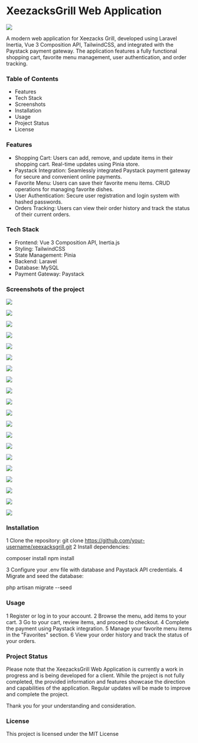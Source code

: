 # XeezacksGrill Web Application

![](public/images/logos/footer-logo.jpg)

A modern web application for Xeezacks Grill, developed using Laravel Inertia, Vue 3 Composition API, TailwindCSS, and integrated with the Paystack payment gateway. The application features a fully functional shopping cart, favorite menu management, user authentication, and order tracking.

### Table of Contents

- Features
- Tech Stack
- Screenshots
- Installation
- Usage
- Project Status
- License

### Features

- Shopping Cart: Users can add, remove, and update items in their shopping cart. Real-time updates using Pinia store.
- Paystack Integration: Seamlessly integrated Paystack payment gateway for secure and convenient online payments.
- Favorite Menu: Users can save their favorite menu items. CRUD operations for managing favorite dishes.
- User Authentication: Secure user registration and login system with hashed passwords.
- Orders Tracking: Users can view their order history and track the status of their current orders.

### Tech Stack

- Frontend: Vue 3 Composition API, Inertia.js
- Styling: TailwindCSS
- State Management: Pinia
- Backend: Laravel
- Database: MySQL
- Payment Gateway: Paystack

### Screenshots of the project

![](public/images/screenshots/2.png)

![](public/images/screenshots/2.png)

![](public/images/screenshots/3.png)

![](public/images/screenshots/4.png)

![](public/images/screenshots/5.png)

![](public/images/screenshots/6.png)

![](public/images/screenshots/7.png)

![](public/images/screenshots/8.png)

![](public/images/screenshots/9.png)

![](public/images/screenshots/10.png)

![](public/images/screenshots/11.png)

![](public/images/screenshots/12.png)

![](public/images/screenshots/13.png)

![](public/images/screenshots/14.png)

![](public/images/screenshots/15.png)

![](public/images/screenshots/16.png)

![](public/images/screenshots/17.png)

![](public/images/screenshots/18.png)

![](public/images/screenshots/19.png)

![](public/images/screenshots/20.png)

### Installation

1 Clone the repository: git clone https://github.com/your-username/xeexacksgrill.git
2 Install dependencies:

composer install
npm install

3 Configure your .env file with database and Paystack API credentials.
4 Migrate and seed the database:

php artisan migrate --seed

### Usage

1 Register or log in to your account.
2 Browse the menu, add items to your cart.
3 Go to your cart, review items, and proceed to checkout.
4 Complete the payment using Paystack integration.
5 Manage your favorite menu items in the "Favorites" section.
6 View your order history and track the status of your orders.

### Project Status
Please note that the XeezacksGrill Web Application is currently a work in progress and is being developed for a client. While the project is not fully completed, the provided information and features showcase the direction and capabilities of the application. Regular updates will be made to improve and complete the project.

Thank you for your understanding and consideration.

### License
This project is licensed under the MIT License
